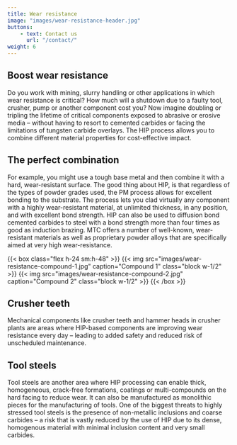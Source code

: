 ```yaml
---
title: Wear resistance
image: "images/wear-resistance-header.jpg"
buttons:
    - text: Contact us
      url: "/contact/"
weight: 6
---
```

## Boost wear resistance
Do you work with mining, slurry handling or other applications in which wear resistance is critical? How much will a shutdown due to a faulty tool, crusher, pump or another component cost you? Now imagine doubling or tripling the lifetime of critical components exposed to abrasive or erosive media – without having to resort to cemented carbides or facing the limitations of tungsten carbide overlays. The HIP process allows you to combine different material properties for cost-effective impact.

## The perfect combination
For example, you might use a tough base metal and then combine it with a hard, wear-resistant surface. The good thing about HIP, is that regardless of the types of powder grades used, the PM process allows for excellent bonding to the substrate. The process lets you clad virtually any component with a highly wear-resistant material, at unlimited thickness, in any position, and with excellent bond strength. HIP can also be used to diffusion bond cemented carbides to steel with a bond strength more than four times as good as induction brazing. MTC offers a number of well-known, wear-resistant materials as well as proprietary powder alloys that are specifically aimed at very high wear-resistance.

{{< box class="flex h-24 sm:h-48" >}}
    {{< img src="images/wear-resistance-compound-1.jpg" caption="Compound 1" class="block w-1/2" >}}
    {{< img src="images/wear-resistance-compound-2.jpg" caption="Compound 2" class="block w-1/2" >}}
{{< /box >}}

## Crusher teeth
Mechanical components like crusher teeth and hammer heads in crusher plants are areas where HIP-based components are improving wear resistance every day – leading to added safety and reduced risk of unscheduled maintenance.

## Tool steels
Tool steels are another area where HIP processing can enable thick, homogeneous, crack-free formations, coatings or multi-compounds on the hard facing to reduce wear. It can also be manufactured as monolithic pieces for the manufacturing of tools. One of the biggest threats to highly stressed tool steels is the presence of non-metallic inclusions and coarse carbides – a risk that is vastly reduced by the use of HIP due to its dense, homogenous material with minimal inclusion content and very small carbides.